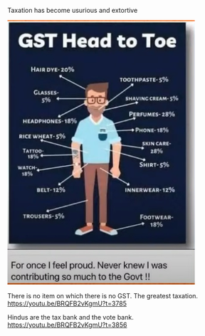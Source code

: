 

Taxation has become usurious and extortive

![Taxation](images/52_50_Taxation.jpg)

There is no item on which there is no GST.
The greatest taxation.
https://youtu.be/BRQFB2vKgmU?t=3785

Hindus are the tax bank and the vote bank.
https://youtu.be/BRQFB2vKgmU?t=3856


